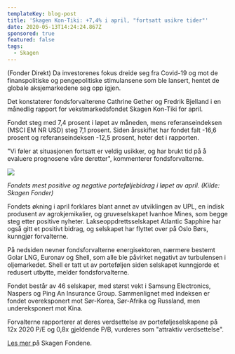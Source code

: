 ```yaml
---
templateKey: blog-post
title: 'Skagen Kon-Tiki: +7,4% i april, "fortsatt usikre tider"'
date: 2020-05-13T14:24:24.867Z
sponsored: true
featured: false
tags:
  - Skagen
---
```

(Fonder Direkt) Da investorenes fokus dreide seg fra Covid-19 og mot de finanspolitiske og pengepolitiske stimulansene som ble lansert, hentet de globale aksjemarkedene seg opp igjen.

Det konstaterer fondsforvalterene Cathrine Gether og Fredrik Bjelland i en månedlig rapport for vekstmarkedsfondet Skagen Kon-Tiki for april.

Fondet steg med 7,4 prosent i løpet av måneden, mens referanseindeksen (MSCI EM NR USD) steg 7,1 prosent. Siden årsskiftet har fondet falt -16,6 prosent og referanseindeksen -12,5 prosent, heter det i rapporten.

"Vi føler at situasjonen fortsatt er veldig usikker, og har brukt tid på å evaluere prognosene våre deretter", kommenterer fondsforvalterne.

![](/img/tiki.png)

_Fondets mest positive og negative porteføljebidrag i løpet av april. (Kilde: Skagen Fonder)_

Fondets økning i april forklares blant annet av utviklingen av UPL, en indisk produsent av agrokjemikalier, og gruveselskapet Ivanhoe Mines, som begge steg etter positive nyheter. Lakseoppdrettsselskapet Atlantic Sapphire har også gitt et positivt bidrag, og selskapet har flyttet over på Oslo Børs, kunngjør forvalterne.

På nedsiden nevner fondsforvalterne energisektoren, nærmere bestemt Golar LNG, Euronav og Shell, som alle ble påvirket negativt av turbulensen i oljemarkedet. Shell er tatt ut av porteføljen siden selskapet kunngjorde et redusert utbytte, melder fondsforvalterne.

Fondet består av 46 selskaper, med størst vekt i Samsung Electronics, Naspers og Ping An Insurance Group. Sammenlignet med indeksen er fondet overeksponert mot Sør-Korea, Sør-Afrika og Russland, men undereksponert mot Kina.

Forvalterne rapporterer at deres verdsettelse av porteføljeselskapene på 12x 2020 P/E og 0,8x gjeldende P/B, vurderes som "attraktiv verdsettelse".

[Les mer ](https://www.skagenfondene.no/)på Skagen Fondene.

